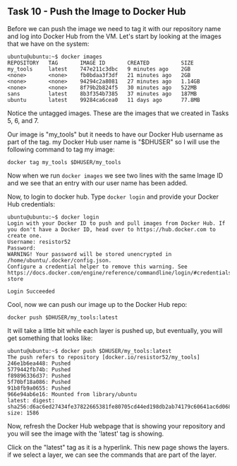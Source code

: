 ## Task 10 - Push the Image to Docker Hub

Before we can push the image we need to tag it with our repository name and log into Docker Hub from the VM. Let's start by looking at the images that we have on the system:

```
ubuntu@ubuntu:~$ docker images
REPOSITORY   TAG       IMAGE ID       CREATED          SIZE
my_tools     latest    747e211c3dbc   9 minutes ago    2GB
<none>       <none>    fb0bdaa3f3df   21 minutes ago   2GB
<none>       <none>    94294c2a8081   27 minutes ago   1.14GB
<none>       <none>    8f79b2b824f5   30 minutes ago   522MB
sans         latest    8b3f354b7385   37 minutes ago   187MB
ubuntu       latest    99284ca6cea0   11 days ago      77.8MB
```

Notice the untagged images. These are the images that we created in Tasks 5, 6, and 7. 

Our image is "my_tools" but it needs to have our Docker Hub username as part of the tag. my Docker Hub user name is "$DHUSER" so I will use the following command to tag my image:

```
docker tag my_tools $DHUSER/my_tools
```

Now when we run `docker images` we see two lines with the same Image ID and we see that an entry with our user name has been added.

Now, to login to docker hub. Type `docker login` and provide your Docker Hub credentials:

```
ubuntu@ubuntu:~$ docker login
Login with your Docker ID to push and pull images from Docker Hub. If you don't have a Docker ID, head over to https://hub.docker.com to create one.
Username: resistor52
Password:
WARNING! Your password will be stored unencrypted in /home/ubuntu/.docker/config.json.
Configure a credential helper to remove this warning. See
https://docs.docker.com/engine/reference/commandline/login/#credentials-store

Login Succeeded
```

Cool, now we can push our image up to the Docker Hub repo:

```
docker push $DHUSER/my_tools:latest
```

It will take a little bit while each layer is pushed up, but eventually, you will get something that looks like:

```
ubuntu@ubuntu:~$ docker push $DHUSER/my_tools:latest
The push refers to repository [docker.io/resistor52/my_tools]
246e1b6ea448: Pushed
5779442fb74b: Pushed
f89896336d37: Pushed
5f70bf18a086: Pushed
91b8fb9a0655: Pushed
966e94ab6e16: Mounted from library/ubuntu
latest: digest: sha256:d6ac6ed27434fe37822665381fe80705cd44ed198db2ab74179c60641ac6d068 size: 1586
```

Now, refresh the Docker Hub webpage that is showing your repository and you will see the image with the 'latest' tag is showing.

Click on the "latest" tag as it is a hyperlink. This new page shows the layers. if we select a layer, we can see the commands that are part of the layer.